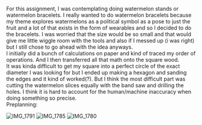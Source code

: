 For this assignment, I was contemplating doing watermelon stands or watermelon bracelets. I really wanted to do watermelon bracelets because my theme explores watermelons as a  political symbol as a pose to just the fruit and a lot of that exists in the form of wearables and so I decided to do the bracelets. I was worried that the size would be so small and that would give me little wiggle room with the tools and also if I messed up (i was right) but I still chose to go ahead with the idea anyways. </br> 
I initially did a bunch of calculations on paper and kind of traced my order of operations. And I then transferred all that math onto the square wood. </br> 
It was kinda difficult to get my square into a perfect circle of the exact diameter I was looking for but I ended up making a hexagon and sanding the edges and it kind of worked(?). But I think the most difficult part was cutting the watermelon slices equally with the band saw and drilling the holes. I think it is hard to account for the human/machine inaccuracy when doing something so precise. 
</br> 
Preplanning: 




![IMG_1791](https://github.com/LiyanIbrahim/Introduction-to-fabrication/assets/51895025/5e0ea731-52bd-4fe8-989a-605cf89ab906)
![IMG_1785](https://github.com/LiyanIbrahim/Introduction-to-fabrication/assets/51895025/69e55b28-319f-4c57-ace6-d7edbc3d2d57)
![IMG_1780](https://github.com/LiyanIbrahim/Introduction-to-fabrication/assets/51895025/ac6e7557-e6c8-47b3-8bba-b0bccaf63ac6)


